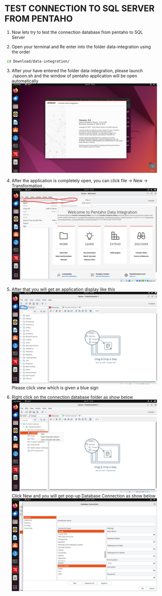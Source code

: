 # TEST CONNECTION TO SQL SERVER FROM PENTAHO

1. Now lets try to test the connection database from pentaho to SQL Server

2. Open your terminal and Re enter into the folder data-integration using the order
```sh
 cd Download/data-integration/
```

3. After your have entered the folder data-integration, please launch ./spoon.sh and the window of pentaho application will be open automatically
![CNT-1](img/testcon/cnt1.png)

4. After the application is completely open, you can click file -> New -> Transformation , 
![CNT-2](img/testcon/cnt2.png)

5. After that you will get an application display like this
![CNT-3](img/testcon/cnt3.png)
Please click view which is given a blue sign

6. Right click on the connection database folder as show below
![CNT-4](img/testcon/cnt4.png)
Click New and you will get pop-up Database Connection as show below
![CNT-5](img/testcon/cnt5.png)